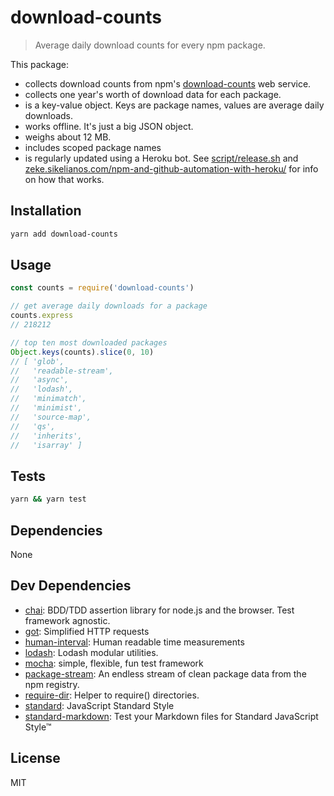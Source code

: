 # download-counts

> Average daily download counts for every npm package.

This package:

- collects download counts from npm's [download-counts](https://github.com/npm/download-counts) web service.
- collects one year's worth of download data for each package.
- is a key-value object. Keys are package names, values are average daily downloads.
- works offline. It's just a big JSON object.
- weighs about 12 MB.
- includes scoped package names
- is regularly updated using a Heroku bot. See
[script/release.sh](https://github.com/zeke/download-counts/blob/master/script/release.sh) and
[zeke.sikelianos.com/npm-and-github-automation-with-heroku/](http://zeke.sikelianos.com/npm-and-github-automation-with-heroku/) for info on how that works.

## Installation

```sh
yarn add download-counts
```

## Usage

```js
const counts = require('download-counts')

// get average daily downloads for a package
counts.express
// 218212

// top ten most downloaded packages
Object.keys(counts).slice(0, 10)
// [ 'glob',
//   'readable-stream',
//   'async',
//   'lodash',
//   'minimatch',
//   'minimist',
//   'source-map',
//   'qs',
//   'inherits',
//   'isarray' ]
```

## Tests

```sh
yarn && yarn test
```

## Dependencies

None

## Dev Dependencies

- [chai](https://github.com/chaijs/chai): BDD/TDD assertion library for node.js and the browser. Test framework agnostic.
- [got](http://ghub.io/got): Simplified HTTP requests
- [human-interval](https://github.com/rschmukler/human-interval): Human readable time measurements
- [lodash](http://ghub.io/lodash): Lodash modular utilities.
- [mocha](https://github.com/mochajs/mocha): simple, flexible, fun test framework
- [package-stream](https://github.com/zeke/package-stream): An endless stream of clean package data from the npm registry.
- [require-dir](https://github.com/aseemk/requireDir): Helper to require() directories.
- [standard](https://github.com/feross/standard): JavaScript Standard Style
- [standard-markdown](http://ghub.io/standard-markdown): Test your Markdown files for Standard JavaScript Style™

## License

MIT
